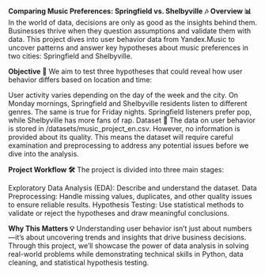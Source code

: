 **Comparing Music Preferences: Springfield vs. Shelbyville 🎶**
**Overview 📊**
In the world of data, decisions are only as good as the insights behind them. Businesses thrive when they question assumptions and validate them with data. This project dives into user behavior data from Yandex.Music to uncover patterns and answer key hypotheses about music preferences in two cities: Springfield and Shelbyville.

**Objective 🎯**
We aim to test three hypotheses that could reveal how user behavior differs based on location and time:

User activity varies depending on the day of the week and the city.
On Monday mornings, Springfield and Shelbyville residents listen to different genres. The same is true for Friday nights.
Springfield listeners prefer pop, while Shelbyville has more fans of rap.
Dataset 📂
The data on user behavior is stored in /datasets/music_project_en.csv. However, no information is provided about its quality. This means the dataset will require careful examination and preprocessing to address any potential issues before we dive into the analysis.

**Project Workflow 🛠️**
The project is divided into three main stages:

Exploratory Data Analysis (EDA): Describe and understand the dataset.
Data Preprocessing: Handle missing values, duplicates, and other quality issues to ensure reliable results.
Hypothesis Testing: Use statistical methods to validate or reject the hypotheses and draw meaningful conclusions.

**Why This Matters 💡**
Understanding user behavior isn’t just about numbers—it’s about uncovering trends and insights that drive business decisions. Through this project, we’ll showcase the power of data analysis in solving real-world problems while demonstrating technical skills in Python, data cleaning, and statistical hypothesis testing.
